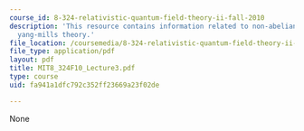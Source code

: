 ```yaml
---
course_id: 8-324-relativistic-quantum-field-theory-ii-fall-2010
description: 'This resource contains information related to non-abelian generalizations:
  yang-mills theory.'
file_location: /coursemedia/8-324-relativistic-quantum-field-theory-ii-fall-2010/fa941a1dfc792c352ff23669a23f02de_MIT8_324F10_Lecture3.pdf
file_type: application/pdf
layout: pdf
title: MIT8_324F10_Lecture3.pdf
type: course
uid: fa941a1dfc792c352ff23669a23f02de

---
```

None
